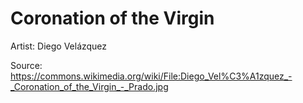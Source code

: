 # Coronation of the Virgin

Artist: Diego Velázquez

Source: <https://commons.wikimedia.org/wiki/File:Diego_Vel%C3%A1zquez_-_Coronation_of_the_Virgin_-_Prado.jpg>